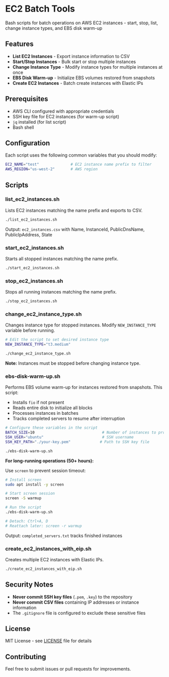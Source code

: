 # EC2 Batch Tools

Bash scripts for batch operations on AWS EC2 instances - start, stop, list, change instance types, and EBS disk warm-up

## Features

- **List EC2 Instances** - Export instance information to CSV
- **Start/Stop Instances** - Bulk start or stop multiple instances
- **Change Instance Type** - Modify instance types for multiple instances at once
- **EBS Disk Warm-up** - Initialize EBS volumes restored from snapshots
- **Create EC2 Instances** - Batch create instances with Elastic IPs

## Prerequisites

- AWS CLI configured with appropriate credentials
- SSH key file for EC2 instances (for warm-up script)
- `jq` installed (for list script)
- Bash shell

## Configuration

Each script uses the following common variables that you should modify:

```bash
EC2_NAME="test"              # EC2 instance name prefix to filter
AWS_REGION="us-west-2"       # AWS region
```

## Scripts

### list_ec2_instances.sh

Lists EC2 instances matching the name prefix and exports to CSV.

```bash
./list_ec2_instances.sh
```

Output: `ec2_instances.csv` with Name, InstanceId, PublicDnsName, PublicIpAddress, State

### start_ec2_instances.sh

Starts all stopped instances matching the name prefix.

```bash
./start_ec2_instances.sh
```

### stop_ec2_instances.sh

Stops all running instances matching the name prefix.

```bash
./stop_ec2_instances.sh
```

### change_ec2_instance_type.sh

Changes instance type for stopped instances. Modify `NEW_INSTANCE_TYPE` variable before running.

```bash
# Edit the script to set desired instance type
NEW_INSTANCE_TYPE="t3.medium"

./change_ec2_instance_type.sh
```

**Note:** Instances must be stopped before changing instance type.

### ebs-disk-warm-up.sh

Performs EBS volume warm-up for instances restored from snapshots. This script:
- Installs `fio` if not present
- Reads entire disk to initialize all blocks
- Processes instances in batches
- Tracks completed servers to resume after interruption

```bash
# Configure these variables in the script
BATCH_SIZE=10                              # Number of instances to process simultaneously
SSH_USER="ubuntu"                          # SSH username
SSH_KEY_PATH="./your-key.pem"             # Path to SSH key file

./ebs-disk-warm-up.sh
```

**For long-running operations (50+ hours):**

Use `screen` to prevent session timeout:

```bash
# Install screen
sudo apt install -y screen

# Start screen session
screen -S warmup

# Run the script
./ebs-disk-warm-up.sh

# Detach: Ctrl+A, D
# Reattach later: screen -r warmup
```

Output: `completed_servers.txt` tracks finished instances

### create_ec2_instances_with_eip.sh

Creates multiple EC2 instances with Elastic IPs.

```bash
./create_ec2_instances_with_eip.sh
```

## Security Notes

- **Never commit SSH key files** (`.pem`, `.key`) to the repository
- **Never commit CSV files** containing IP addresses or instance information
- The `.gitignore` file is configured to exclude these sensitive files

## License

MIT License - see [LICENSE](LICENSE) file for details

## Contributing

Feel free to submit issues or pull requests for improvements.
